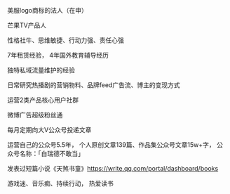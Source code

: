 美服logo商标的法人（在申）

芒果TV产品人

性格社牛、思维敏捷、行动力强、责任心强 

7年租赁经验， 4年国外教育辅导经历

独特私域流量维护的经验

日常研究热播剧的营销物料、品牌feed广告流、博主的变现方式 

运营2类产品核心用户社群

微博广告超级粉丝通 

每月定期向大V公众号投递文章 

运营自己的公众号5.5年， 个人原创文章139篇、作品集公众号文章15w+字， 公众号名称：「白瑞德不敢当」 

发表过短篇小说《天煞书童》https://write.qq.com/portal/dashboard/books 

游戏迷、音乐痴、持续行动， 热爱读书

